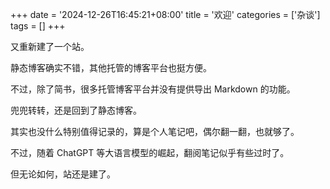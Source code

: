 +++
date = '2024-12-26T16:45:21+08:00'
title = '欢迎'
categories = ['杂谈']
tags = []
+++

又重新建了一个站。

静态博客确实不错，其他托管的博客平台也挺方便。

不过，除了简书，很多托管博客平台并没有提供导出 Markdown 的功能。

兜兜转转，还是回到了静态博客。

其实也没什么特别值得记录的，算是个人笔记吧，偶尔翻一翻，也就够了。

不过，随着 ChatGPT 等大语言模型的崛起，翻阅笔记似乎有些过时了。

但无论如何，站还是建了。

